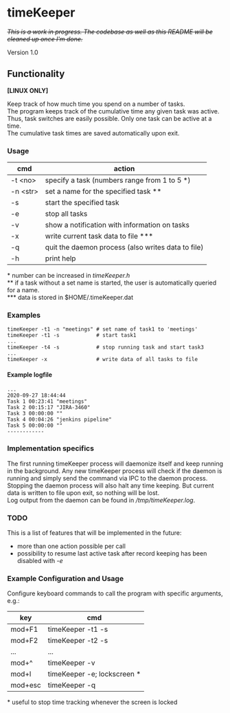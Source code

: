 # timeKeeper

~~_This is a work in progress. The codebase as well as this README will be cleaned up once I'm done._~~

Version 1.0

## Functionality
**[LINUX ONLY]**  

Keep track of how much time you spend on a number of tasks.  
The program keeps track of the cumulative time any given task was active. Thus, task switches are easily possible. Only one task can be active at a time.  
The cumulative task times are saved automatically upon exit.


### Usage

| cmd|action |
|----|-------|
|-t \<no\>   | specify a task (numbers range from 1 to 5 \*)  
|-n \<str\>  | set a name for the specified task  \*\*
|-s          | start the specified task
|-e          | stop all tasks
|-v          | show a notification with information on tasks
|-x          | write current task data to file \*\*\*
|-q          | quit the daemon process (also writes data to file)
|-h          | print help

\* number can be increased in _timeKeeper.h_  
\*\* if a task without a set name is started, the user is automatically queried for a name.  
\*\*\* data is stored in $HOME/.timeKeeper.dat

### Examples

    timeKeeper -t1 -n "meetings" # set name of task1 to 'meetings'
    timeKeeper -t1 -s            # start task1
    ...
    timeKeeper -t4 -s            # stop running task and start task3
    ...
    timeKeeper -x                # write data of all tasks to file


#### Example logfile

    ...
    2020-09-27 18:44:44
    Task 1 00:23:41 "meetings"
    Task 2 00:15:17 "JIRA-3460"
    Task 3 00:00:00 ""
    Task 4 00:04:26 "jenkins pipeline"
    Task 5 00:00:00 ""
    ------------





### Implementation specifics

The first running timeKeeper process will daemonize itself and keep running in the background. Any new timeKeeper process will check if the daemon is running and simply send the command via IPC to the daemon process.  
Stopping the daemon process will also halt any time keeping. But current data is written to file upon exit, so nothing will be lost.  
Log output from the daemon can be found in _/tmp/timeKeeper.log_.

### TODO

This is a list of features that will be implemented in the future:  
*  more than one action possible per call  
*  possibility to resume last active task after record keeping has been disabled with _-e_

### Example Configuration and Usage

 
Configure keyboard commands to call the program with specific arguments, e.g.:  

| key     | cmd              |
|---------|------------------|
| mod+F1  | timeKeeper -t1 -s|
| mod+F2  | timeKeeper -t2 -s|
| ...     | ...              |
| mod+^   | timeKeeper -v    |
| mod+l   | timeKeeper -e; lockscreen \*|
| mod+esc | timeKeeper -q    |

\* useful to stop time tracking whenever the screen is locked
